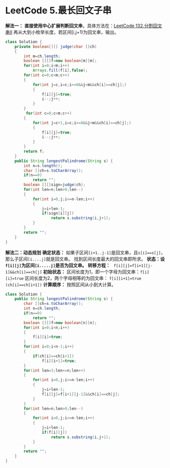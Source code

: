 # LeetCode 5.最长回文子串
**解法一：**
**直接使用中心扩展判断回文串**，具体方法在：[LeetCode 132.分割回文串II](https://blog.csdn.net/qq_43118676/article/details/104212068)
再从大到小枚举长度，若区间[i,j+1)为回文串，输出。
````java
class Solution {
    private boolean[][] judge(char []ch)
    {
        int m=ch.length;
        boolean [][]f=new boolean[m][m];
        for(int i=0;i<m;i++)
            Arrays.fill(f[i],false);
        for(int c=0;c<m;c++)
        {
            for(int j=c,i=c;i>=0&&j<m&&ch[i]==ch[j];)
            {
                f[i][j]=true;
                i--;j++;
            }
        }
         for(int c=0;c<m;c++)
        {
            for(int j=c+1,i=c;i>=0&&j<m&&ch[i]==ch[j];)
            {
                f[i][j]=true;
                i--;j++;
            }
        }
        return f;
    }
    public String longestPalindrome(String s) {
        int n=s.length();
        char []ch=s.toCharArray();
        if(n==0)
            return "";
        boolean [][]sign=judge(ch);
        for(int len=n;len>0;len--)
        {
            for(int i=0,j;i<=n-len;i++)
            {
                j=i+len-1;
                if(sign[i][j])
                    return s.substring(i,j+1);
            }
        }
        return "";
    }
}
````
**解法二：动态规划**
**确定状态：**
如果子区间`[i+1..j-1]`是回文串，且`s[i]==s[j]`，那么子区间`[i....j]`就是回文串。
找到区间长度最大的回文串即所求。
**状态：设`f[i][j]`为区间`[i.....j]`是否为回文串。**
**转移方程：** ` f[i][j]=f[i+1][j-1]&&ch[i]==ch[j]`
**初始状态：** 
区间长度为1，即一个字母为回文串：`f[i][i]=true`
区间长度为2，两个字母相等的为回文串： `f[i][i+1]=true (ch[i]==ch[i+1])`
**计算顺序：** 按照区间从小到大计算。
````java
class Solution {
    public String longestPalindrome(String s) {
        char []ch=s.toCharArray();
        int n=ch.length;
        if(n==0)
            return "";
        boolean [][]f=new boolean[n][n];
        for(int i=0;i<n;i++)
        {
            f[i][i]=true;
        }
        for(int i=0;i<n-1;i++)
        {
            if(ch[i]==ch[i+1])
                f[i][i+1]=true;
        }
        for(int len=3;len<=n;len++)
        {
            for(int i=0,j;i<=n-len;i++)
            {
                j=i+len-1;
                f[i][j]=f[i+1][j-1]&&ch[i]==ch[j];
            }
        }
        for(int len=n;len>0;len--)
        {
            for(int i=0,j;i<=n-len;i++)
            {
                j=i+len-1;
                if(f[i][j])
                    return s.substring(i,j+1);
            }
        }
        return "";
    }
}
````